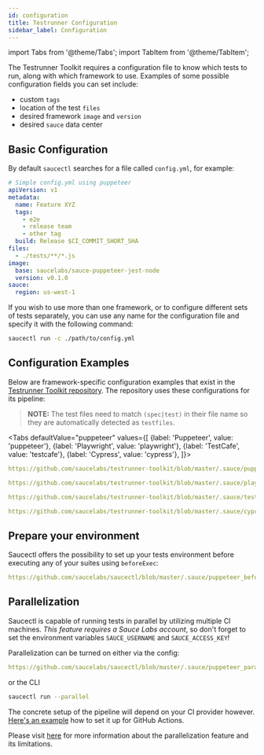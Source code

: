```yaml
---
id: configuration
title: Testrunner Configuration
sidebar_label: Configuration
---
```


import Tabs from '@theme/Tabs';
import TabItem from '@theme/TabItem';

The Testrunner Toolkit requires a configuration file to know which tests to run, along with which framework to use. Examples of some possible configuration fields you can set include:

* custom `tags`
* location of the test `files`
* desired framework `image` and `version`
* desired `sauce` data center

## Basic Configuration

By default `saucectl` searches for a file called `config.yml`, for example:

```yaml
# Simple config.yml using puppeteer
apiVersion: v1
metadata:
  name: Feature XYZ
  tags:
    - e2e
    - release team
    - other tag
  build: Release $CI_COMMIT_SHORT_SHA
files:
  - ./tests/**/*.js
image:
  base: saucelabs/sauce-puppeteer-jest-node
  version: v0.1.0
sauce:
  region: us-west-1
```

If you wish to use more than one framework, or to configure different sets of tests separately, you can use any name for the configuration file and specify it with the following command:

```bash
saucectl run -c ./path/to/config.yml
```

## Configuration Examples
Below are framework-specific configuration examples that exist in the [Testrunner Toolkit repository](https://github.com/saucelabs/testrunner-toolkit/tree/master/.sauce). The repository uses these configurations for its pipeline:

>
> **NOTE:** The test files need to match `(spec|test)` in their file name so they are automatically detected as `testfiles`.
>

<Tabs
  defaultValue="puppeteer"
  values={[
    {label: 'Puppeteer', value: 'puppeteer'},
    {label: 'Playwright', value: 'playwright'},
    {label: 'TestCafe', value: 'testcafe'},
    {label: 'Cypress', value: 'cypress'},
  ]}>

<TabItem value="puppeteer">

```yaml reference
https://github.com/saucelabs/testrunner-toolkit/blob/master/.sauce/puppeteer.yml
```

</TabItem>
<TabItem value="playwright">

```yaml reference 
https://github.com/saucelabs/testrunner-toolkit/blob/master/.sauce/playwright.yml
```

</TabItem>
<TabItem value="testcafe">

```yaml reference 
https://github.com/saucelabs/testrunner-toolkit/blob/master/.sauce/testcafe.yml
```

</TabItem>
<TabItem value="cypress">

```yaml reference
https://github.com/saucelabs/testrunner-toolkit/blob/master/.sauce/cypress.yml
```

</TabItem>
</Tabs>

## Prepare your environment

Saucectl offers the possibility to set up your tests environment before executing any of your suites using `beforeExec`: 

```yaml reference
https://github.com/saucelabs/saucectl/blob/master/.sauce/puppeteer_before_exec.yml#L14-L15
```

## Parallelization

Saucectl is capable of running tests in parallel by utilizing multiple CI machines. _This feature requires a Sauce Labs account_, so don't forget to set the environment variables `SAUCE_USERNAME` and `SAUCE_ACCESS_KEY`!

Parallelization can be turned on either via the config:

```yaml reference
https://github.com/saucelabs/saucectl/blob/master/.sauce/puppeteer_parallel.yml#L21
```

or the CLI
```bash
saucectl run --parallel
```

The concrete setup of the pipeline will depend on your CI provider however. [Here's an example](https://github.com/saucelabs/saucectl/blob/master/.github/workflows/test.yml#L94-L145) how to set it up for GitHub Actions.

Please visit [here](/dev/cli/saucectl#parallel) for more information about the parallelization feature and its limitations.